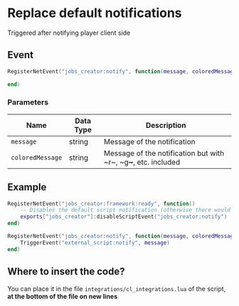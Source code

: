 # Replace default notifications

Triggered after notifying player client side

## Event

```lua
RegisterNetEvent("jobs_creator:notify", function(message, coloredMessage)

end)
```

### Parameters

| Name             | Data Type | Description                                                          |
| ---------------- | --------- | -------------------------------------------------------------------- |
| `message`        | string    | Message of the notification                                          |
| `coloredMessage` | string    | Message of the notification but with \~r\~, \~g~~\~~~, etc. included |

## Example

```lua
RegisterNetEvent("jobs_creator:framework:ready", function() 
    -- Disables the default script notification (otherwise there would be 2 notifications)
    exports["jobs_creator"]:disableScriptEvent("jobs_creator:notify")
end)

RegisterNetEvent("jobs_creator:notify", function(message, coloredMessage)
    TriggerEvent("external_script:notify", message)
end)
```

## Where to insert the code?

You can place it in the file `integrations/cl_integrations.lua` of the script, **at the bottom of the file on new lines**
